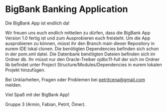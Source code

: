 # BigBank Banking Application

Die BigBank App ist endlich da!

Wir freuen uns euch endlich mitteilen zu dürfen, dass die BigBank App Version 1.0 fertig ist und zum Ausprobieren euch freisteht.
Um die App ausprobieren zu können, müsst ihr den Branch main dieser Repository in eurem IDE lokal clonen.
Die benötigten Dependencies befinden sich schon in der pom.xml datei.
Die Datenbank benötigten Dateien befinden sich im Ordner db.
Ihr müsst nur den Oracle-Treiber ojdbc11-full der sich im Ordner lib befindet unter Project Structure/Modules/Dependencies in eurem lokalen Projekt hinzufügen.

Bei Unklarheiten, Fragen oder Problemen bei petritcena@gmail.com melden.

Viel Spaß mit der BigBank App!

Gruppe 3 (Armin, Fabian, Petrit, Ömer).
